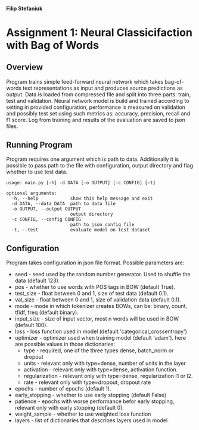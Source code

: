 #### Filip Stefaniuk
# Assignment 1: Neural Classicifaction with Bag of Words
## Overview
Program trains simple feed-forward neural network which takes bag-of-words text representations as input and produces source predictions as output. Data is loaded from compressed file and split into three parts: train, test and validation. Neural network model is build and trained according to setting in provided configuration, performance is measured on validation and possibly test set using such metrics as: accuracy, precision, recall and f1 score. Log from training and results of the evaluation are saved to json files.

## Running Program
Program requires one argument which is path to data. Additionally it is possible to pass path to the file with configuration, output directory and flag whether to use test data.
```
usage: main.py [-h] -d DATA [-o OUTPUT] [-c CONFIG] [-t]

optional arguments:
  -h, --help            show this help message and exit
  -d DATA, --data DATA  path to data file
  -o OUTPUT, --output OUTPUT
                        output directory
  -c CONFIG, --config CONFIG
                        path to json config file
  -t, --test            evaluate model on test dataset
```

## Configuration
Program takes configuration in json file format. Possible parameters are:
* seed - seed used by the random number generator. Used to shuffle the data (default 123).
* pos - whether to use words with POS tags in BOW (default True).
* test_size - float between 0 and 1, size of test data (default 0.1).
* val_size - float between 0 and 1, size of validation data (default 0.1).
* mode - mode in which tokenizer creates BOWs, can be: binary, count, tfidf, freq (default binary). 
* input_size - size of input vector, most n words will be used in BOW (default 100).
* loss - loss function used in model (default 'categorical_crossentropy')
* optimizer - optimizer used when training model (default 'adam').
here are possible values in those dictionaries:
  - type - required, one of the three types dense, batch_norm or dropout
  - units - relevant only with type=dense, number of units in the layer
  - activation - relevant only with type=dense, activation function.
  - regularization - relevant only with type=dense, regularization l1 or l2.
  - rate - relevant only with type=dropout, dropout rate
* epochs - number of epochs (default 1).
* early_stopping - whether to use early stopping (default False)
* patience - epochs with worse performance befor early stopping, relevant only with early stopping (default 0).
* weight_sample - whether to use weighted loss function
* layers - list of dictionaries that describes layers used in model